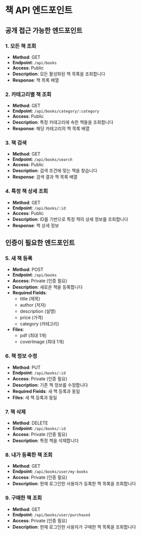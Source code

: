 # 책 API 엔드포인트

## 공개 접근 가능한 엔드포인트

### 1. 모든 책 조회
- **Method**: GET
- **Endpoint**: `/api/books`
- **Access**: Public
- **Description**: 모든 활성화된 책 목록을 조회합니다
- **Response**: 책 목록 배열

### 2. 카테고리별 책 조회
- **Method**: GET
- **Endpoint**: `/api/books/category/:category`
- **Access**: Public
- **Description**: 특정 카테고리에 속한 책들을 조회합니다
- **Response**: 해당 카테고리의 책 목록 배열

### 3. 책 검색
- **Method**: GET
- **Endpoint**: `/api/books/search`
- **Access**: Public
- **Description**: 검색 조건에 맞는 책을 찾습니다
- **Response**: 검색 결과 책 목록 배열

### 4. 특정 책 상세 조회
- **Method**: GET
- **Endpoint**: `/api/books/:id`
- **Access**: Public
- **Description**: ID를 기반으로 특정 책의 상세 정보를 조회합니다
- **Response**: 책 상세 정보

## 인증이 필요한 엔드포인트

### 5. 새 책 등록
- **Method**: POST
- **Endpoint**: `/api/books`
- **Access**: Private (인증 필요)
- **Description**: 새로운 책을 등록합니다
- **Required Fields**:
  - title (제목)
  - author (저자)
  - description (설명)
  - price (가격)
  - category (카테고리)
- **Files**:
  - pdf (최대 1개)
  - coverImage (최대 1개)

### 6. 책 정보 수정
- **Method**: PUT
- **Endpoint**: `/api/books/:id`
- **Access**: Private (인증 필요)
- **Description**: 기존 책 정보를 수정합니다
- **Required Fields**: 새 책 등록과 동일
- **Files**: 새 책 등록과 동일

### 7. 책 삭제
- **Method**: DELETE
- **Endpoint**: `/api/books/:id`
- **Access**: Private (인증 필요)
- **Description**: 특정 책을 삭제합니다

### 8. 내가 등록한 책 조회
- **Method**: GET
- **Endpoint**: `/api/books/user/my-books`
- **Access**: Private (인증 필요)
- **Description**: 현재 로그인한 사용자가 등록한 책 목록을 조회합니다

### 9. 구매한 책 조회
- **Method**: GET
- **Endpoint**: `/api/books/user/purchased`
- **Access**: Private (인증 필요)
- **Description**: 현재 로그인한 사용자가 구매한 책 목록을 조회합니다
